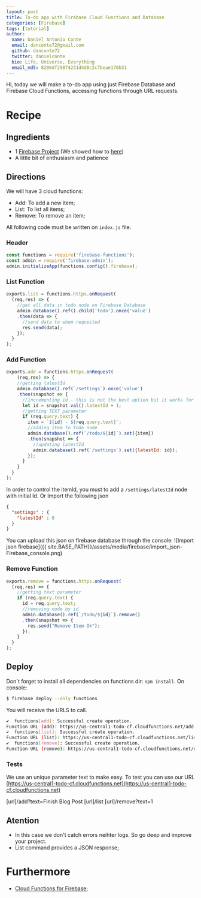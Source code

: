```yaml
---
layout: post
title: To-do app with Firebase Cloud Functions and Database
categories: [Firebase]
tags: [tutorial]
author:
  name: Daniel Antonio Conte
  email: danconte72@gmail.com
  github: danconte72
  twitter: danielconte
  bio: Life, Universe, Everything
  email_md5: 8200df29874231d4d8c2c7beae170b31
---
```


Hi, today we will make a to-do app using just Firebase Database and Firebase Cloud Functions, accessing functions through URL requests.

# Recipe
## Ingredients
- 1 [Firebase Project](https://console.firebase.google.com/) (We showed how to [here](http://meumobi.github.io/firebase/2017/10/11/cloud-functions-for-firebase.html))
- A little bit of enthusiasm and patience

## Directions
We will have 3 cloud functions:
- Add: To add a new item;
- List: To list all items;
- Remove: To remove an item;

All following code must be written on ```index.js``` file.
### Header
```javascript
const functions = require('firebase-functions');
const admin = require('firebase-admin');
admin.initializeApp(functions.config().firebase);
```
### List Function
```javascript
exports.list = functions.https.onRequest(
  (req,res) => {            
    //get all data in todo node on Firebase Database
    admin.database().ref().child('todo').once('value')
    .then(data => {
      //send data to whom requested
      res.send(data);
    });                   
  }
);
```
### Add Function
```javascript
exports.add = functions.https.onRequest(
	(req,res) => {
    //getting latestId
    admin.database().ref(`/settings`).once('value')
    .then(snapshot => {
      //incrementing id - this is not the best option but it works for our example
      let id = snapshot.val().latestId + 1;  
      //getting TEXT parameter    
      if (req.query.text) {
        item = `${id} - ${req.query.text}`;
        //adding item to todo node
        admin.database().ref(`/todo/${id}`).set({item})
        .then(snapshot => {
          //updating latestId
          admin.database().ref(`/settings`).set({latestId: id});        
        });        
      }      
    } 
  }
);
```
In order to control the itemId, you must to add a ```/settings/latestId``` node with initial Id. Or Import the following json
```json
{
  "settings" : {
    "latestId" : 0
  }
}
```
You can upload this json on firebase database through the console:
![Import json firebase]({{ site.BASE_PATH}}/assets/media/firebase/import_json-Firebase_console.png)

### Remove Function
```javascript
exports.remove = functions.https.onRequest(
  (req,res) => {   
    //getting text parameter     
    if (req.query.text) {
      id = req.query.text;
      //removing node by id 
      admin.database().ref(`/todo/${id}`).remove()
      .then(snapshot => {
        res.send("Remove Item Ok");           
      });         
    }     
  }
);
```

## Deploy
Don´t forget to install all dependencies on functions dir: `npm install`.
On console:
```bash
$ firebase deploy --only functions
```
You will receive the URLS to call.
```bash
✔  functions[add]: Successful create operation. 
Function URL (add): https://us-central1-todo-cf.cloudfunctions.net/add
✔  functions[list]: Successful create operation. 
Function URL (list): https://us-central1-todo-cf.cloudfunctions.net/list
✔  functions[remove]: Successful create operation. 
Function URL (remove): https://us-central1-todo-cf.cloudfunctions.net/remove
```

### Tests
We use an unique parameter text to make easy. 
To test you can use our URL [https://us-central1-todo-cf.cloudfunctions.net](https://us-central1-todo-cf.cloudfunctions.net)

[url]/add?text=Finish Blog Post 
[url]/list
[url]/remove?text=1

## Atention
- In this case we don't catch errors neihter logs. So go deep and improve your project.
- List command provides a JSON response;

# Furthermore
- [Cloud Functions for Firebase](http://meumobi.github.io/firebase/2017/10/11/cloud-functions-for-firebase.html);






